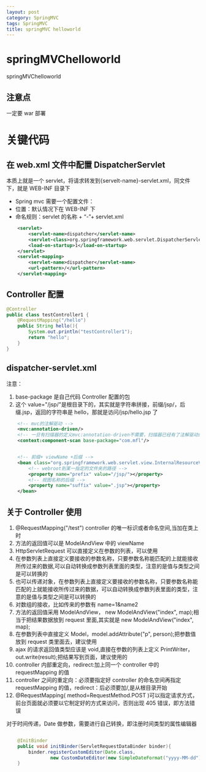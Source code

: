 ```yaml
---
layout: post
category: SpringMVC
tags: SpringMVC
title: springMVC helloworld
---
```


# springMVChelloworld

springMVChelloworld

## 注意点

一定要 war 部署

# 关键代码

## 在 web.xml 文件中配置 DispatcherServlet

本质上就是一个 servlet，将请求转发到{servelt-name}-servlet.xml，同文件下，就是 WEB-INF 目录下

- Spring mvc 需要一个配置文件：
- 位置：默认情况下在 WEB-INF 下
- 命名规则：servlet 的名称 + “-”+ servlet.xml

```xml
    <servlet>
        <servlet-name>dispatcher</servlet-name>
        <servlet-class>org.springframework.web.servlet.DispatcherServlet</servlet-class>
        <load-on-startup>1</load-on-startup>
    </servlet>
    <servlet-mapping>
        <servlet-name>dispatcher</servlet-name>
        <url-pattern>/</url-pattern>
    </servlet-mapping>
```

## Controller 配置

```java
@Controller
public class testController1 {
    @RequestMapping("/hello")
    public String hello(){
        System.out.println("testController1");
        return "hello";
    }
}

```

## dispatcher-servlet.xml

注意：

1. base-package 是自己代码 Controller 配置的包
2. 这个 value="/jsp/"是根目录下的，其实就是字符串拼接，前缀/jsp/，后缀.jsp，返回的字符串是 hello，那就是访问/jsp/hello.jsp 了

```xml
    <!-- mvc的注解驱动 -->
    <mvc:annotation-driven/>
    <!-- 一旦有扫描器的定义mvc:annotation-driven不需要，扫描器已经有了注解驱动的功能 -->
    <context:component-scan base-package="com.mfl"/>


    <!-- 前缀+ viewName +后缀 -->
    <bean class="org.springframework.web.servlet.view.InternalResourceViewResolver">
        <!-- webroot到某一指定的文件夹的路径 -->
        <property name="prefix" value="/jsp/"></property>
        <!-- 视图名称的后缀 -->
        <property name="suffix" value=".jsp"></property>
    </bean>

```

## 关于 Controller 使用

1. @RequestMapping("/test") controller 的唯一标识或者命名空间,当加在类上时
2. 方法的返回值可以是 ModelAndView 中的 viewName
3. HttpServletRequest 可以直接定义在参数的列表，可以使用
4. 在参数列表上直接定义要接收的参数名称，只要参数名称能匹配的上就能接收所传过来的数据,可以自动转换成参数列表里面的类型，注意的是值与类型之间是可以转换的
5. 也可以传递对象，在参数列表上直接定义要接收的参数名称，只要参数名称能匹配的上就能接收所传过来的数据，可以自动转换成参数列表里面的类型，注意的是值与类型之间是可以转换的
6. 对数组的接收，比如传来的参数有 name=1&name2
7. 方法的返回值采用 ModelAndView， new ModelAndView("index", map);相当于把结果数据放到 request 里面,其实就是 new ModelAndView("index", map);
8. 在参数列表中直接定义 Model，model.addAttribute("p", person);把参数值放到 request 类里面去，建议使用
9. ajax 的请求返回值类型应该是 void,直接在参数的列表上定义 PrintWriter，out.write(result);把结果写到页面，建议使用的
10. controller 内部重定向，redirect:加上同一个 controller 中的 requestMapping 的值
11. controller 之间的重定向：必须要指定好 controller 的命名空间再指定 requestMapping 的值，redirect：后必须要加/,是从根目录开始
12. @RequestMapping( method=RequestMethod.POST )可以指定请求方式，前台页面就必须要以它制定好的方式来访问，否则出现 405 错误，即方法错误

对于时间传递，Date 做参数，需要进行自己转换，即注册时间类型的属性编辑器

```java

	@InitBinder
	public void initBinder(ServletRequestDataBinder binder){
		binder.registerCustomEditor(Date.class,
				new CustomDateEditor(new SimpleDateFormat("yyyy-MM-dd"), true));
	}
```
